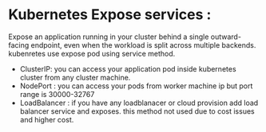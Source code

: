 # Kubernetes Expose services :

Expose an application running in your cluster behind a single outward-facing endpoint, even when the workload is split across multiple backends.
kubenretes use expose pod using service method. 
- ClusterIP: you can access your application pod inside kubernetes cluster from any cluster machine.  
- NodePort : you can access your pods from worker machine ip but port range is 30000-32767
- LoadBalancer : if you have any loadblanacer or cloud provision add load balancer service and exposes. this method not used due to cost issues and higher cost. 